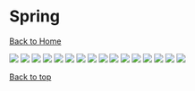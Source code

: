 # Spring

[Back to Home](https://github.com/RickyFoots/Wallpapers/tree/main)

</h1>

<img src="https://github.com/RickyFoots/Wallpapers/blob/main/Collection/Seasonal/Spring/651c1a6.jpg">

<img src="https://github.com/RickyFoots/Wallpapers/blob/main/Collection/Seasonal/Spring/Japanese_Street_Pastel.png">

<img src="https://github.com/RickyFoots/Wallpapers/blob/main/Collection/Seasonal/Spring/20230511_1827.jpg">

<img src="https://github.com/RickyFoots/Wallpapers/blob/main/Collection/Seasonal/Spring/cherry-blossom-white.jpg">

<img src="https://github.com/RickyFoots/Wallpapers/blob/main/Collection/Seasonal/Spring/cherry-blue.jpg">

<img src="https://github.com/RickyFoots/Wallpapers/blob/main/Collection/Seasonal/Spring/jez-timms-7bVMdNYzH_8-unsplash.jpg">

<img src="https://github.com/RickyFoots/Wallpapers/blob/main/Collection/Seasonal/Spring/lkapnzfrvst81.jpg">

<img src="https://github.com/RickyFoots/Wallpapers/blob/main/Collection/Seasonal/Spring/marivi-pazos-4kX1uoAAohY-unsplash.jpg">

<img src="https://github.com/RickyFoots/Wallpapers/blob/main/Collection/Seasonal/Spring/markus-spiske-XQZ76LwmTAE-unsplash.jpg">

<img src="https://github.com/RickyFoots/Wallpapers/blob/main/Collection/Seasonal/Spring/nikhil-kumar-JdPHvI7VF0o-unsplash.jpg">

<img src="https://github.com/RickyFoots/Wallpapers/blob/main/Collection/Seasonal/Spring/pexels-lee-imho-34435.jpg">

<img src="https://github.com/RickyFoots/Wallpapers/blob/main/Collection/Seasonal/Spring/pexels-sl-wong-1023953.jpg">

<img src="https://github.com/RickyFoots/Wallpapers/blob/main/Collection/Seasonal/Spring/roman-kraft-CqoSqqHhsuI-unsplash.jpg">

<img src="https://github.com/RickyFoots/Wallpapers/blob/main/Collection/Seasonal/Spring/samantha-gades-nysCDwot01c-unsplash.jpg">

<img src="https://github.com/RickyFoots/Wallpapers/blob/main/Collection/Seasonal/Spring/tree-in-bloom.jpg">

<img src="https://github.com/RickyFoots/Wallpapers/blob/main/Collection/Seasonal/Spring/wallhaven-kx9ql7.jpg">

[Back to top](#Top)